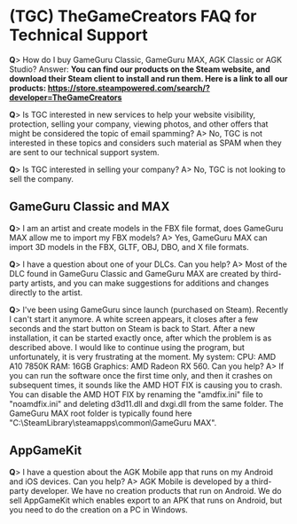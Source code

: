 # (TGC) TheGameCreators FAQ for Technical Support

**Q**> How do I buy GameGuru Classic, GameGuru MAX, AGK Classic or AGK Studio?
Answer: **You can find our products on the Steam website, and download their Steam client to install and run them. Here is a link to all our products: https://store.steampowered.com/search/?developer=TheGameCreators**

**Q**> Is TGC interested in new services to help your website visibility, protection, selling your company, viewing photos, and other offers that might be considered the topic of email spamming?
A> No, TGC is not interested in these topics and considers such material as SPAM when they are sent to our technical support system.

**Q**> Is TGC interested in selling your company?
A> No, TGC is not looking to sell the company.

## GameGuru Classic and MAX

**Q**> I am an artist and create models in the FBX file format, does GameGuru MAX allow me to import my FBX models?
A> Yes, GameGuru MAX can import 3D models in the FBX, GLTF, OBJ, DBO, and X file formats.

**Q**> I have a question about one of your DLCs. Can you help?
A> Most of the DLC found in GameGuru Classic and GameGuru MAX are created by third-party artists, and you can make suggestions for additions and changes directly to the artist.

**Q**> I've been using GameGuru since launch (purchased on Steam). Recently I can't start it anymore. A white screen appears, it closes after a few seconds and the start button on Steam is back to Start. After a new installation, it can be started exactly once, after which the problem is as described above. I would like to continue using the program, but unfortunately, it is very frustrating at the moment. My system: CPU: AMD A10 7850K RAM: 16GB Graphics: AMD Radeon RX 560. Can you help?
A> If you can run the software once the first time only, and then it crashes on subsequent times, it sounds like the AMD HOT FIX is causing you to crash. You can disable the AMD HOT FIX by renaming the "amdfix.ini" file to "noamdfix.ini" and deleting d3d11.dll and dxgi.dll from the same folder. The GameGuru MAX root folder is typically found here "C:\SteamLibrary\steamapps\common\GameGuru MAX".

## AppGameKit

**Q**> I have a question about the AGK Mobile app that runs on my Android and iOS devices. Can you help?
A> AGK Mobile is developed by a third-party developer. We have no creation products that run on Android. We do sell AppGameKit which enables export to an APK that runs on Android, but you need to do the creation on a PC in Windows.
